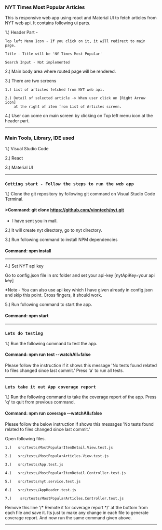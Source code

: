 
### NYT Times Most Popular Articles

This is responsive web app using react and Material UI to fetch articles from NYT web api. 
It contains following ui parts.

1.) Header Part - 

    Top left Menu Icon - If you click on it, it will redirect to main page.

    Title - Title will be 'NY Times Most Popular'

    Search Input - Not implemented

2.) Main body area where routed page will be rendered.

3.) There are two screens

    1.) List of articles fetched from NYT web api.

    2.) Detail of selected article -> When user click on [Right Arrow icon] 
        at the right of item from List of Articles screen.

4.) User can come on main screen by clicking on Top left menu icon at the header part.

---

### Main Tools, Library, IDE used

1.) Visual Studio Code

2.) React

3.) Material UI

---

### `Getting start - Follow the steps to run the web app`

1.) Clone the git repository by following git command on Visual Studio Code Terminal.

#### >Command: git clone https://github.com/vinntech/nyt.git

- I have sent you in mail.

2.) It will create nyt directory, go to nyt directory.

3.) Run following command to install NPM dependencies

#### Command: npm install

---

4.) Set NYT api key

Go to config.json file in src folder and set your api-key [nytApiKey=your api key]

*Note - You can also use api key which I have given already in config.json and skip this point. 
Cross fingers, it should work.

5.) Run following command to start the app.

#### Command:  npm start

---

### `Lets do testing`

1.) Run the following command to test the app.


#### Command: npm run test --watchAll=false

Please follow the instruction if it shows this message 'No tests found related to files changed since last commit.' 
Press 'a' to run all tests.

---

### `Lets take it out App coverage report`

1.) Run the following command to take the coverage report of the app. Press 'q' to quit from previous command.

#### Command: npm run coverage --watchAll=false


Please follow the below instruction if shows this messages 'No tests found related to files changed since last commit.'

Open following files.

    1.)   src/tests/MostPopularItemDetail.View.test.js

    2.)   src/tests/MostPopularArticles.View.test.js

    3.)   src/tests/App.test.js

    4.)   src/tests/MostPopularItemDetail.Controller.test.js

    5.)   src/tests/nyt.service.test.js

    6.)   src/tests/AppHeader.test.js

    7.)    src/tests/MostPopularArticles.Controller.test.js

Remove this line '/* Remote it for coverage report */' at the bottom from each file and save it. 
Its just to make any change in each file to generate coverage report. And now run the same command given above.

---


